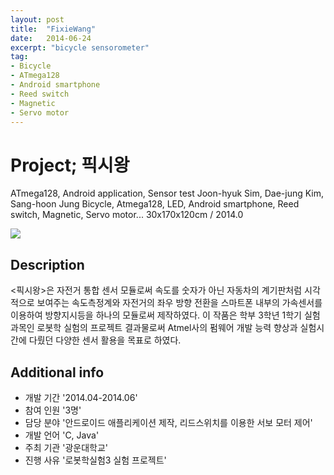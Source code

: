 ```yaml
---
layout: post
title:  "FixieWang"
date:   2014-06-24
excerpt: "bicycle sensorometer"
tag:
- Bicycle
- ATmega128
- Android smartphone
- Reed switch
- Magnetic
- Servo motor
---
```

# Project; 픽시왕
ATmega128, Android application, Sensor test
Joon-hyuk Sim, Dae-jung Kim, Sang-hoon Jung
Bicycle, Atmega128, LED, Android smartphone, Reed switch, Magnetic, Servo motor...
30x170x120cm / 2014.0

<a href="{{ site.url }}/images/fixiewang.jpg"><img src="{{ site.url }}/images/fixiewang.jpg"></a> 

## Description

 <픽시왕>은 자전거 통합 센서 모듈로써 속도를 숫자가 아닌 자동차의 계기판처럼 시각적으로 보여주는 속도측정계와 자전거의 좌우 방향 전환을 스마트폰 내부의 가속센서를 이용하여 방향지시등을 하나의 모듈로써 제작하였다. 이 작품은 학부 3학년 1학기 실험과목인 로봇학 실험의 프로젝트 결과물로써 Atmel사의 펌웨어 개발 능력 향상과 실험시간에 다뤘던 다양한 센서 활용을 목표로 하였다.
 
## Additional info

* 개발 기간     '2014.04-2014.06'
* 참여 인원     '3명'
* 담당 분야     '안드로이드 애플리케이션 제작, 리드스위치를 이용한 서보 모터 제어'
* 개발 언어     'C, Java'
* 주최 기관     '광운대학교'
* 진행 사유     '로봇학실험3 실험 프로젝트'